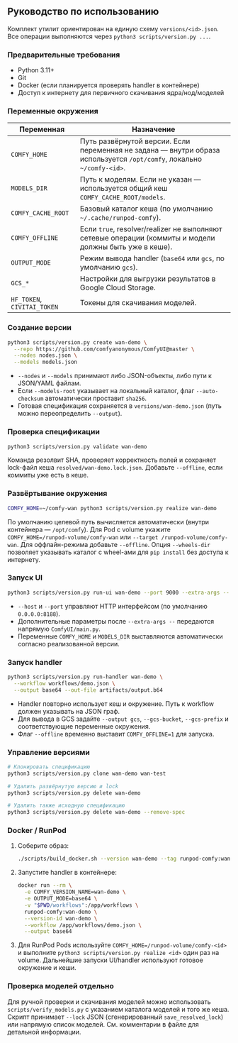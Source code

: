 ## Руководство по использованию

Комплект утилит ориентирован на единую схему `versions/<id>.json`. Все операции выполняются через `python3 scripts/version.py ...`.

### Предварительные требования

-   Python 3.11+
-   Git
-   Docker (если планируется проверять handler в контейнере)
-   Доступ к интернету для первичного скачивания ядра/нод/моделей

### Переменные окружения

| Переменная | Назначение |
| --- | --- |
| `COMFY_HOME` | Путь развёрнутой версии. Если переменная не задана — внутри образа используется `/opt/comfy`, локально `~/comfy-<id>`. |
| `MODELS_DIR` | Путь к моделям. Если не указан — используется общий кеш `COMFY_CACHE_ROOT/models`. |
| `COMFY_CACHE_ROOT` | Базовый каталог кеша (по умолчанию `~/.cache/runpod-comfy`). |
| `COMFY_OFFLINE` | Если `true`, resolver/realizer не выполняют сетевые операции (коммиты и модели должны быть уже в кеше). |
| `OUTPUT_MODE` | Режим вывода handler (`base64` или `gcs`, по умолчанию `gcs`). |
| `GCS_*` | Настройки для выгрузки результатов в Google Cloud Storage. |
| `HF_TOKEN`, `CIVITAI_TOKEN` | Токены для скачивания моделей. |

### Создание версии

```bash
python3 scripts/version.py create wan-demo \
  --repo https://github.com/comfyanonymous/ComfyUI@master \
  --nodes nodes.json \
  --models models.json
```

-   `--nodes` и `--models` принимают либо JSON-объекты, либо пути к JSON/YAML файлам.
-   Если `--models-root` указывает на локальный каталог, флаг `--auto-checksum` автоматически проставит `sha256`.
-   Готовая спецификация сохраняется в `versions/wan-demo.json` (путь можно переопределить `--output`).

### Проверка спецификации

```bash
python3 scripts/version.py validate wan-demo
```

Команда резолвит SHA, проверяет корректность полей и сохраняет lock-файл кеша `resolved/wan-demo.lock.json`. Добавьте `--offline`, если коммиты уже есть в кеше.

### Развёртывание окружения

```bash
COMFY_HOME=~/comfy-wan python3 scripts/version.py realize wan-demo
```

По умолчанию целевой путь вычисляется автоматически (внутри контейнера — `/opt/comfy`). Для Pod с volume укажите `COMFY_HOME=/runpod-volume/comfy-wan` или `--target /runpod-volume/comfy-wan`. Для оффлайн-режима добавьте `--offline`. Опция `--wheels-dir` позволяет указывать каталог с wheel-ами для `pip install` без доступа к интернету.

### Запуск UI

```bash
python3 scripts/version.py run-ui wan-demo --port 9000 --extra-args -- --no-auto-launch
```

-   `--host` и `--port` управляют HTTP интерфейсом (по умолчанию `0.0.0.0:8188`).
-   Дополнительные параметры после `--extra-args --` передаются напрямую `ComfyUI/main.py`.
-   Переменные `COMFY_HOME` и `MODELS_DIR` выставляются автоматически согласно реализованной версии.

### Запуск handler

```bash
python3 scripts/version.py run-handler wan-demo \
  --workflow workflows/demo.json \
  --output base64 --out-file artifacts/output.b64
```

-   Handler повторно использует кеш и окружение. Путь к workflow должен указывать на JSON граф.
-   Для вывода в GCS задайте `--output gcs`, `--gcs-bucket`, `--gcs-prefix` и соответствующие переменные окружения.
-   Флаг `--offline` временно выставит `COMFY_OFFLINE=1` для запуска.

### Управление версиями

```bash
# Клонировать спецификацию
python3 scripts/version.py clone wan-demo wan-test

# Удалить развёрнутую версию и lock
python3 scripts/version.py delete wan-demo

# Удалить также исходную спецификацию
python3 scripts/version.py delete wan-demo --remove-spec
```

### Docker / RunPod

1. Соберите образ:

    ```bash
    ./scripts/build_docker.sh --version wan-demo --tag runpod-comfy:wan-demo
    ```

2. Запустите handler в контейнере:

    ```bash
    docker run --rm \
      -e COMFY_VERSION_NAME=wan-demo \
      -e OUTPUT_MODE=base64 \
      -v "$PWD/workflows":/app/workflows \
      runpod-comfy:wan-demo \
      --version-id wan-demo \
      --workflow /app/workflows/demo.json \
      --output base64
    ```

3. Для RunPod Pods используйте `COMFY_HOME=/runpod-volume/comfy-<id>` и выполните `python3 scripts/version.py realize <id>` один раз на volume. Дальнейшие запуски UI/handler используют готовое окружение и кеши.

### Проверка моделей отдельно

Для ручной проверки и скачивания моделей можно использовать `scripts/verify_models.py` с указанием каталога моделей и того же кеша. Скрипт принимает `--lock` JSON (сгенерированный `save_resolved_lock`) или напрямую список моделей. См. комментарии в файле для детальной информации.

